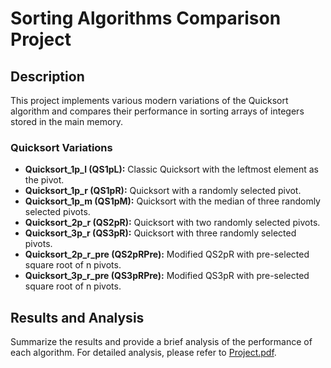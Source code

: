 # Sorting Algorithms Comparison Project

## Description
This project implements various modern variations of the Quicksort algorithm and compares their performance in sorting arrays of integers stored in the main memory.

### Quicksort Variations
- **Quicksort_1p_l (QS1pL):** Classic Quicksort with the leftmost element as the pivot.
- **Quicksort_1p_r (QS1pR):** Quicksort with a randomly selected pivot.
- **Quicksort_1p_m (QS1pM):** Quicksort with the median of three randomly selected pivots.
- **Quicksort_2p_r (QS2pR):** Quicksort with two randomly selected pivots.
- **Quicksort_3p_r (QS3pR):** Quicksort with three randomly selected pivots.
- **Quicksort_2p_r_pre (QS2pRPre):** Modified QS2pR with pre-selected square root of n pivots.
- **Quicksort_3p_r_pre (QS3pRPre):** Modified QS3pR with pre-selected square root of n pivots.

## Results and Analysis
Summarize the results and provide a brief analysis of the performance of each algorithm. For detailed analysis, please refer to [Project.pdf](Project.pdf).

